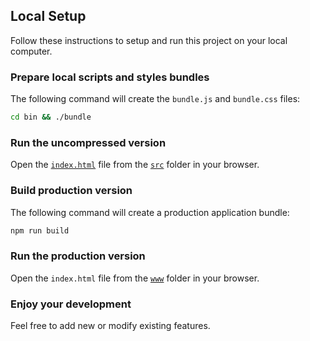 ## Local Setup
Follow these instructions to setup and run this project on your local computer.

### Prepare local scripts and styles bundles
The following command will create the `bundle.js` and `bundle.css` files:

```bash
cd bin && ./bundle
```

### Run the uncompressed version
Open the [`index.html`](/src/index.html) file from the [`src`](/src/) folder in your browser.

### Build production version
The following command will create a production application bundle:

```bash
npm run build
```

### Run the production version
Open the `index.html` file from the [`www`](/www/) folder in your browser.

### Enjoy your development
Feel free to add new or modify existing features.
